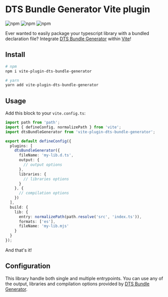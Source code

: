# DTS Bundle Generator Vite plugin

![npm](https://img.shields.io/npm/v/vite-plugin-dts-bundle-generator)
![npm](https://img.shields.io/npm/dt/vite-plugin-dts-bundle-generator)
![npm](https://img.shields.io/npm/l/vite-plugin-dts-bundle-generator)

Ever wanted to easily package your typescript library with a bundled declaration file? Integrate [DTS Bundle Generator](https://github.com/timocov/dts-bundle-generator) within [Vite](https://github.com/vitejs/vite)!

## Install
```sh
# npm
npm i vite-plugin-dts-bundle-generator

# yarn
yarn add vite-plugin-dts-bundle-generator
```

## Usage
Add this block to your `vite.config.ts`:

```ts
import path from 'path';
import { defineConfig, normalizePath } from 'vite';
import dtsBundleGenerator from 'vite-plugin-dts-bundle-generator';

export default defineConfig({
  plugins: [
    dtsBundleGenerator({
      fileName: 'my-lib.d.ts',
      output: {
        // output options
      },
      libraries: {
        // libraries options
      }
    }, {
      // compilation options
    })
  ],
  build: {
    lib: {
      entry: normalizePath(path.resolve('src', 'index.ts')),
      formats: ['es'],
      fileName: 'my-lib.mjs'
    }
  }
});

```

And that's it!

## Configuration

This library handle both single and multiple entrypoints. You can use any of the output, libraries and compilation options provided by [DTS Bundle Generator](https://github.com/timocov/dts-bundle-generator).

